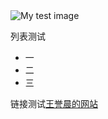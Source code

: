 <!DOCTYPE html>
<html lang="cn">
  <head>
    <meta charset="utf-8" />
    <meta name="viewport" content="width=device-width" />
    <link href="styles/style.css" rel="stylesheet" />
    <link
      href="https://fonts.googleapis.com/css?family=Open+Sans"
      rel="stylesheet" />
    <title>website of function</title>
  </head>
  <body>
    <img src="../img/test.jpg" alt="My test image" />
    <p>列表测试</p>
    <ul>
      <li>一</li>
      <li>二</li>
      <li>三</li>
    </ul>
    <p>链接测试<a href="https://parity-w.github.io/YuchenWang.github.io/cn/index.html">王誉晨的网站</a></p>
  </body>
</html>
